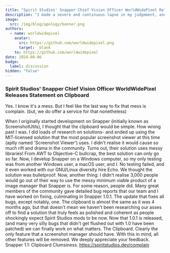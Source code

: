 ```yaml
---
title: "Spirit Studios' Snapper Chief Vision Officer WorldWidePixel Releases Statement on Clipboard"
description: "I made a severe and continuous lapse in my judgement, and I don’t expect to be forgiven. I’m simply here to apologize. What we came..."
image:
  src: /img/blog/apology/banner.png
authors:
  - name: worldwidepixel
    avatar:
      src: https://github.com/worldwidepixel.png
      target: _blank
    to: https://github.com/worldwidepixel
date: 2024-08-06
badge:
  label: discussion
hidden: "false"
---
```


### Spirit Studios' Snapper Chief Vision Officer WorldWidePixel Releases Statement on Clipboard

Yes. I know it's a mess. But I feel like the last way to fix that mess is complain. (but, we do offer a service for that nonetheless)

When I originally started development on Snapper (initially known as ScreenshotUtils), I thought that the clipboard would be simple. How wrong past I was. I did loads of research on solutions- and ended up using the MIT-licensed solution that the most popular screenshot viewer at this time (aptly named 'Screenshot Viewer') uses. I didn't realise it would cause so much rift and drama in the community.
Turns out, their solution uses messy libraries! From AWT to Objective-C bullcrap, the best solution can only go so far. Now, I develop Snapper on a Windows computer, so my only testing was from another Windows user, a macOS user, and I. No testing failed, and it even worked with our GNU/Linux diversity hire Echo. We thought the solution was bulletproof.
Now, another thing: I didn't realise 3,000 people would go out of their way to use the messy minimum viable product of a image manager that Snapper is. For some reason, people did. Many great members of the community gave detailed bug reports that our team and I have worked on fixing, culminating in Snapper 1.0.1. The update that fixes all bugs, except notably, one.
The clipboard is almost the same as it was 4 months ago, but that doesn't mean we haven't been researching our asses off to find a solution that truly feels as polished and coherent as people shockingly expect Spirit Studios mods to be now. Now that 1.0.1 is released, (and many very silly bugs that didn't get flushed out with 1.0 have been patched) we can finally work on what matters. The Clipboard. Clearly the only feature that a screenshot manager should have. With this in mind, all other features will be removed. We deeply appreciate your feedback.
Snapper 1.1: Clipboard Clumsiness.
https://spiritstudios.dev/complain
